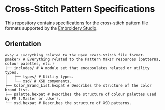 # Cross-Stitch Pattern Specifications

This repository contains specifications for the cross-stitch pattern file formats supported by the [Embroidery Studio](https://github.com/embroidery-space/embroidery-studio).

## Orientation

```text
oxs/ # Everything related to the Open Cross-Stitch file format.
pmaker/ # Everything related to the Pattern Maker resources (patterns, colour palettes, etc.).
├── includes/ # A module set that encapsulates related or utility types.
│   ├── types/ # Utility types.
│   └── xsd/ # XSD components.
├── Color_Brand_List.hexpat # Describes the structure of the color brand list.
├── palette.hexpat # Describes the structure of colour palettes used by PM (.Master or .User).
└── xsd.hexpat # Describes the structure of XSD patterns.
```
